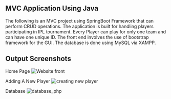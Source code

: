 ## MVC Application Using Java

The following is an MVC project using SpringBoot Framework that can perform CRUD operations. The application is built for handling players participating in IPL tournament. Every Player can play for only one team and can have one unique ID. The front end involves the use of bootstrap framework for the GUI. The database is done using MySQL via XAMPP.

## Output Screenshots 

Home Page
![Website front](https://user-images.githubusercontent.com/57717976/180841075-8ad31c08-9a8c-4591-b026-43b8ab17d4e7.jpg)

Adding A New Player
![creating new player](https://user-images.githubusercontent.com/57717976/180841003-17159a09-ca0d-47e0-84b7-741d12f2177d.jpg)

Database
![database_php](https://user-images.githubusercontent.com/57717976/180841141-7dc36a24-ed26-467a-b404-4fddd2807e5f.jpg)
